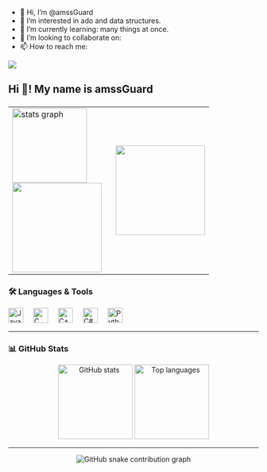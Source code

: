 - 👋 Hi, I’m @amssGuard
- 👀 I’m interested in ado and data structures.
- 🌱 I’m currently learning: many things at once.
- 💞️ I’m looking to collaborate on:
- 📫 How to reach me: <!-- anoshkekal24@gmail.com -->

<!---
anoshkekal/anoshkekal is a ✨ special ✨ repository because its `README.md` (this file) appears on your GitHub profile.
You can click the Preview link to take a look at your changes.
--->
<img src="https://i.giphy.com/media/v1.Y2lkPTc5MGI3NjExZjRmdGo1dDdvbjhtbjMycmNhdnJldWJieWxvaGxiZmFiamRpdG45OSZlcD12MV9pbnRlcm5hbF9naWZfYnlfaWQmY3Q9Zw/1iUITyHzg7AJiDcdvs/giphy.gif">

<h2 align="left">Hi 👋! My name is amssGuard</h2>

###
<div align="center">
  <table>
    <tr>
      <td>
        <!-- Left Column with Two Images -->
        <img src="https://github-readme-stats.vercel.app/api?username=amssGuard&hide_title=false&hide_rank=false&show_icons=true&include_all_commits=true&count_private=true&disable_animations=false&theme=dracula&locale=en&hide_border=false" height="150" alt="stats graph" />
        <br>
         <img src="https://github-readme-streak-stats.herokuapp.com/?user=amssGuard&theme=radical" height="180"/>
      </td>
      <td style="padding-left: 20px;">
        <!-- Right Image (GIF) -->
       <!-- <img src="https://i.giphy.com/media/v1.Y2lkPTc5MGI3NjExc2w0amx5dmp5b2tuMTRjejBjMWtnY2I5NDk3cDdmaWN6dnJqeDlwdSZlcD12MV9pbnRlcm5hbF9naWZfYnlfaWQmY3Q9Zw/kSZw9lGKMwWMU/giphy.gif" alt="third image" />-->
        <img src="https://github-readme-stats.vercel.app/api/top-langs/?username=amssGuard&layout=compact&langs_count=6&theme=radical" height="180" />
      </td>
    </tr>
  </table>
</div>




###

###


###
### 🛠️ Languages & Tools

<div align="left">
  <img src="https://cdn.jsdelivr.net/gh/devicons/devicon/icons/java/java-original.svg" height="30" alt="Java" />
  <img width="12" />
  <img src="https://cdn.jsdelivr.net/gh/devicons/devicon/icons/c/c-original.svg" height="30" alt="C" />
  <img width="12" />
  <img src="https://cdn.jsdelivr.net/gh/devicons/devicon/icons/cplusplus/cplusplus-original.svg" height="30" alt="C++" />
  <img width="12" />
  <img src="https://cdn.jsdelivr.net/gh/devicons/devicon/icons/csharp/csharp-original.svg" height="30" alt="C#" />
  <img width="12" />
  <img src="https://cdn.jsdelivr.net/gh/devicons/devicon/icons/python/python-original.svg" height="30" alt="Python" />
</div>

---

### 📊 GitHub Stats

<div align="center">
  <img src="https://github-readme-stats.vercel.app/api?username=amssGuard&show_icons=true&theme=dracula&include_all_commits=true&count_private=true" height="150" alt="GitHub stats" />
  <img src="https://github-readme-stats.vercel.app/api/top-langs/?username=amssGuard&layout=compact&langs_count=6&theme=dracula" height="150" alt="Top languages" />
</div>

---


<div align="center">
  <img src="https://raw.githubusercontent.com/anoshkekal/anoshkekal/output/github-contribution-grid-snake.svg" alt="GitHub snake contribution graph" />
</div>


<!--<br clear="both">

<img src="https://raw.githubusercontent.com/anoshkekal/anoshkekal/output/snake.svg" alt="Snake animation" />-->

###

